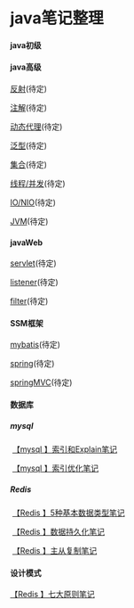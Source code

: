 # java笔记整理
#### java初级

#### java高级

[反射](https://app.yinxiang.com/fx/a5879550-baea-4443-abe9-ea6932637f7e)(待定)

[注解](https://github.com/Glenn-wang/advance/blob/master/README.md)(待定)

[动态代理](https://github.com/Glenn-wang/advance/blob/master/README.md)(待定)

[泛型](https://github.com/Glenn-wang/advance/blob/master/README.md)(待定)

[集合](https://github.com/Glenn-wang/advance/blob/master/README.md)(待定)

[线程/并发](https://github.com/Glenn-wang/advance/blob/master/README.md)(待定)

[IO/NIO](https://github.com/Glenn-wang/advance/blob/master/README.md)(待定)

[JVM](https://github.com/Glenn-wang/advance/blob/master/README.md)(待定)

#### javaWeb

[servlet]()(待定)

[listener]()(待定)

[filter]()(待定)

#### SSM框架

[mybatis]()(待定)

[spring]()(待定)

[springMVC]()(待定)

#### 数据库

##### mysql

​	[【mysql 】索引和Explain笔记](https://app.yinxiang.com/fx/cab4bbc3-7d8f-4ce9-b9c7-676b4dcc3c81)

​	[【mysql 】索引优化笔记]()	

##### Redis

​	[【Redis 】5种基本数据类型笔记](https://app.yinxiang.com/fx/9bd4ed2e-9caa-44a3-8513-04c2d06977e6)

​	[【Redis 】数据持久化笔记](https://app.yinxiang.com/fx/34aa5e9a-4c08-415b-ab73-5a484a1941c1)

​	[【Redis 】主从复制笔记](https://app.yinxiang.com/fx/b7a6be20-2ef6-476e-a050-ff7b1cb6d36f)

#### 设计模式

[【Redis 】七大原则笔记](https://app.yinxiang.com/fx/cf6376b4-0fd6-48a1-949a-273ea5645513)



 